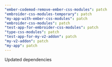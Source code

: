 ```yaml
---
"ember-codemod-remove-ember-css-modules": patch
"embroider-css-modules-temporary": patch
"my-app-with-ember-css-modules": patch
"embroider-css-modules": patch
"test-app-for-embroider-css-modules": patch
"type-css-modules": patch
"test-app-for-my-v2-addon": patch
"my-v2-addon": patch
"my-app": patch
---
```


Updated dependencies
